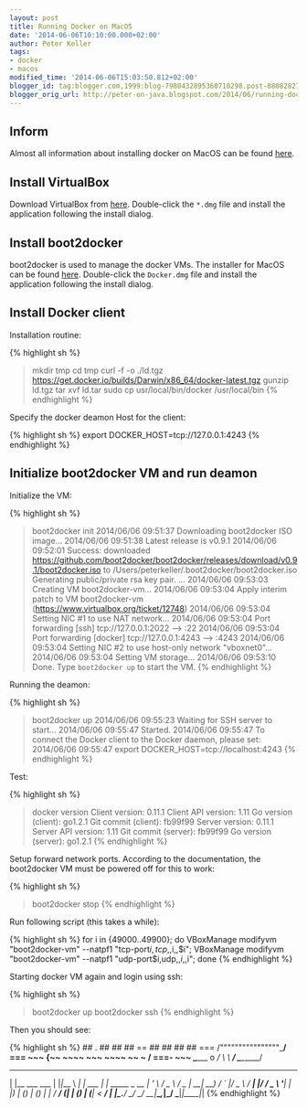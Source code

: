 ```yaml
---
layout: post
title: Running Docker on MacOS
date: '2014-06-06T10:10:00.000+02:00'
author: Peter Keller
tags:
- docker
- macos
modified_time: '2014-06-06T15:03:50.812+02:00'
blogger_id: tag:blogger.com,1999:blog-7980432895360710298.post-8808282751460316344
blogger_orig_url: http://peter-on-java.blogspot.com/2014/06/running-docker-on-macos.html
---
```



## Inform

Almost all information about installing docker on MacOS can be found 
[here](http://docs.docker.io/installation/mac/).

## Install VirtualBox

Download VirtualBox from [here](https://www.virtualbox.org/wiki/Downloads). 
Double-click the `*.dmg` file and install the application following the install dialog.

## Install boot2docker

boot2docker is used to manage the docker VMs. The installer for MacOS can be found 
[here](https://github.com/boot2docker/osx-installer/releases). Double-click the 
`Docker.dmg` file and install the application following the install dialog.

## Install Docker client

Installation routine:

{% highlight sh %}
> mkdir tmp
> cd tmp
> curl -f -o ./ld.tgz https://get.docker.io/builds/Darwin/x86_64/docker-latest.tgz
> gunzip ld.tgz 
> tar xvf ld.tar 
> sudo cp usr/local/bin/docker /usr/local/bin
{% endhighlight %}    

Specify the docker deamon Host for the client:

{% highlight sh %}
export DOCKER_HOST=tcp://127.0.0.1:4243
{% endhighlight %}    

## Initialize boot2docker VM and run deamon

Initialize the VM:

{% highlight sh %}
> boot2docker init
2014/06/06 09:51:37 Downloading boot2docker ISO image...
2014/06/06 09:51:38 Latest release is v0.9.1
2014/06/06 09:52:01 Success: downloaded https://github.com/boot2docker/boot2docker/releases/download/v0.9.1/boot2docker.iso
    to /Users/peterkeller/.boot2docker/boot2docker.iso
Generating public/private rsa key pair.
...
2014/06/06 09:53:03 Creating VM boot2docker-vm...
2014/06/06 09:53:04 Apply interim patch to VM boot2docker-vm (https://www.virtualbox.org/ticket/12748)
2014/06/06 09:53:04 Setting NIC #1 to use NAT network...
2014/06/06 09:53:04 Port forwarding [ssh] tcp://127.0.0.1:2022 --> :22
2014/06/06 09:53:04 Port forwarding [docker] tcp://127.0.0.1:4243 --> :4243
2014/06/06 09:53:04 Setting NIC #2 to use host-only network "vboxnet0"...
2014/06/06 09:53:04 Setting VM storage...
2014/06/06 09:53:10 Done. Type `boot2docker up` to start the VM.
{% endhighlight %}    

Running the deamon:

{% highlight sh %}
> boot2docker up
2014/06/06 09:55:23 Waiting for SSH server to start...
2014/06/06 09:55:47 Started.
2014/06/06 09:55:47 To connect the Docker client to the Docker daemon, please set:
2014/06/06 09:55:47     export DOCKER_HOST=tcp://localhost:4243
{% endhighlight %}    

Test:

{% highlight sh %}
> docker version
Client version: 0.11.1
Client API version: 1.11
Go version (client): go1.2.1
Git commit (client): fb99f99
Server version: 0.11.1
Server API version: 1.11
Git commit (server): fb99f99
Go version (server): go1.2.1
{% endhighlight %}    

Setup forward network ports. According to the documentation, the boot2docker VM must be powered off for this to work:

{% highlight sh %}
> boot2docker stop
{% endhighlight %}    

Run following script (this takes a while):

{% highlight sh %}
for i in {49000..49900}; do
 VBoxManage modifyvm "boot2docker-vm" --natpf1 "tcp-port$i,tcp,,$i,,$i";
 VBoxManage modifyvm "boot2docker-vm" --natpf1 "udp-port$i,udp,,$i,,$i";
done
{% endhighlight %}    

Starting docker VM again and login using ssh:

{% highlight sh %}
> boot2docker up
> boot2docker ssh
{% endhighlight %}    

Then you should see:

{% highlight sh %}
                        ##        .
                  ## ## ##       ==
               ## ## ## ##      ===
           /""""""""""""""""\___/ ===
      ~~~ {~~ ~~~~ ~~~ ~~~~ ~~ ~ /  ===- ~~~
           \______ o          __/
             \    \        __/
              \____\______/
 _                 _   ____     _            _
| |__   ___   ___ | |_|___ \ __| | ___   ___| | _____ _ __
| '_ \ / _ \ / _ \| __| __) / _` |/ _ \ / __| |/ / _ \ '__|
| |_) | (_) | (_) | |_ / __/ (_| | (_) | (__|   <  __/ |
|_.__/ \___/ \___/ \__|_____\__,_|\___/ \___|_|\_\___|_| 
{% endhighlight %}    
